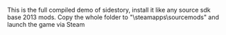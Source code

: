 This is the full compiled demo of sidestory, install it like any source sdk base 2013 mods.
Copy the whole folder to "<your steam folder>\steamapps\sourcemods\" and launch the game via Steam